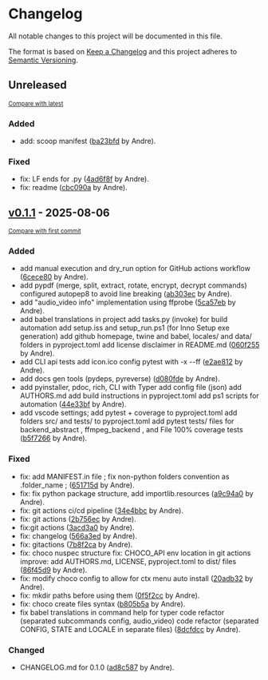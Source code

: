 # Changelog

All notable changes to this project will be documented in this file.

The format is based on [Keep a Changelog](http://keepachangelog.com/en/1.0.0/)
and this project adheres to [Semantic Versioning](http://semver.org/spec/v2.0.0.html).

<!-- insertion marker -->
## Unreleased

<small>[Compare with latest](https://github.com/andre-romano/file_conversor/compare/v0.1.1...HEAD)</small>

### Added

- add: scoop manifest ([ba23bfd](https://github.com/andre-romano/file_conversor/commit/ba23bfdd1abca0d8a7b7a6b42b59847757d80c08) by Andre).

### Fixed

- fix: LF ends for .py ([4ad6f8f](https://github.com/andre-romano/file_conversor/commit/4ad6f8fc6432462e4db42db5b532c7fcab821917) by Andre).
- fix: readme ([cbc090a](https://github.com/andre-romano/file_conversor/commit/cbc090a6eb2ca82aeee83309d38c79ad6dac6873) by Andre).

<!-- insertion marker -->
## [v0.1.1](https://github.com/andre-romano/file_conversor/releases/tag/v0.1.1) - 2025-08-06

<small>[Compare with first commit](https://github.com/andre-romano/file_conversor/compare/be0a5b8d08cfe742e966f0b1b5b4211c6fe0bd15...v0.1.1)</small>

### Added

- add manual execution and dry_run option for GitHub actions workflow ([6cece80](https://github.com/andre-romano/file_conversor/commit/6cece80e342ebb47557bd7dfde3f6f97eaa78598) by Andre).
- add pypdf (merge, split, extract, rotate, encrypt, decrypt commands) configured autopep8 to avoid line breaking ([ab303ec](https://github.com/andre-romano/file_conversor/commit/ab303eca788cbe12d4aa944097e0dc86e452a623) by Andre).
- add "audio_video info" implementation using ffprobe ([5ca57eb](https://github.com/andre-romano/file_conversor/commit/5ca57eb96f9c693fdff159d1071cbbfbf607a35d) by Andre).
- add babel translations in project add tasks.py (invoke) for build automation add setup.iss and setup_run.ps1 (for Inno Setup exe generation) add github homepage, twine and babel, locales/ and data/ folders in pyproject.toml add license disclaimer in README.md ([060f255](https://github.com/andre-romano/file_conversor/commit/060f255824b25cfe56b32e6da8e870c0ede4f27e) by Andre).
- add CLI api tests add icon.ico config pytest with -x --ff ([e2ae812](https://github.com/andre-romano/file_conversor/commit/e2ae812e680850cbe0b8af03e85e3a17f99f5962) by Andre).
- add docs gen tools (pydeps, pyreverse) ([d080fde](https://github.com/andre-romano/file_conversor/commit/d080fde6f0d9db8950e0d21a428f864dd5e4445b) by Andre).
- add pyinstaller, pdoc, rich, CLI with Typer add config file (json) add AUTHORS.md add build instructions in pyproject.toml add ps1 scripts for automation ([44e33bf](https://github.com/andre-romano/file_conversor/commit/44e33bf8446d27205cc48c2c94709154ef85766b) by Andre).
- add vscode settings; add pytest + coverage to pyproject.toml add folders src/ and tests/ to pyproject.toml add pytest tests/ files for backend_abstract , ffmpeg_backend , and File 100% coverage tests ([b5f7266](https://github.com/andre-romano/file_conversor/commit/b5f7266e40ab3ff40b46e134dbdd91c7f2b26557) by Andre).

### Fixed

- fix: add MANIFEST.in file ; fix non-python folders convention as .folder_name ; ([651715d](https://github.com/andre-romano/file_conversor/commit/651715d7acd034ef9330b21ec84609ec756eff56) by Andre).
- fix: fix python package structure, add importlib.resources ([a9c94a0](https://github.com/andre-romano/file_conversor/commit/a9c94a09afb1d1263de32218c18ee1b9f3b4aaac) by Andre).
- fix: git actions ci/cd pipeline ([34e4bbc](https://github.com/andre-romano/file_conversor/commit/34e4bbc221be32666ae748147a6798280efe74af) by Andre).
- fix: git actions ([2b756ec](https://github.com/andre-romano/file_conversor/commit/2b756ecafe76c70ce62fdccd19fa7e74f4724de7) by Andre).
- fix:git actions ([3acd3a0](https://github.com/andre-romano/file_conversor/commit/3acd3a0fd3af8c507e436cad43b91a3c2b39f983) by Andre).
- fix: changelog ([566a3ed](https://github.com/andre-romano/file_conversor/commit/566a3ed1a27f643046ce99f11eca66404b0fd264) by Andre).
- fix: gitactions ([7b8f2ca](https://github.com/andre-romano/file_conversor/commit/7b8f2caa5e4b5b3579b1821187d0b0cb2f08dcdd) by Andre).
- fix: choco nuspec structure fix: CHOCO_API env location in git actions improve: add AUTHORS.md, LICENSE, pyproject.toml to dist/ files ([86f45d9](https://github.com/andre-romano/file_conversor/commit/86f45d9094681bd8a948379584c80ecdc6714b12) by Andre).
- fix: modify choco config to allow for ctx menu auto install ([20adb32](https://github.com/andre-romano/file_conversor/commit/20adb32bb0ef0f6ed06c26a8b4355f14d9d1e625) by Andre).
- fix: mkdir paths before using them ([0f5f2cc](https://github.com/andre-romano/file_conversor/commit/0f5f2ccbda3e922fa0c3007944e37a8ea66d98c4) by Andre).
- fix: choco create files syntax ([b805b5a](https://github.com/andre-romano/file_conversor/commit/b805b5ada2343a5b2ff182a47839e481b0dbf4d4) by Andre).
- fix babel translations in command help for typer code refactor (separated subcommands config, audio_video) code refactor (separated CONFIG, STATE and LOCALE in separate files) ([8dcfdcc](https://github.com/andre-romano/file_conversor/commit/8dcfdccd91bfb073dadd739ad2b005e85d264650) by Andre).

### Changed

- CHANGELOG.md for 0.1.0 ([ad8c587](https://github.com/andre-romano/file_conversor/commit/ad8c58724ca28d413c8fbf15d62a1144c417968a) by Andre).

